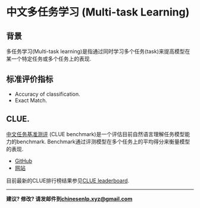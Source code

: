 # 中文多任务学习 (Multi-task Learning)

## 背景

多任务学习(Multi-task learning)是指通过同时学习多个任务(task)来提高模型在某一个特定任务或多个任务上的表现.

## 标准评价指标

- Accuracy of classification.
- Exact Match.


## <span class="t">CLUE</span>.

[中文任务基准测评](https://arxiv.org/abs/2004.05986) (CLUE benchmark)是一个评估目前自然语言理解任务模型能力的benchmark. Benchmark通过评测模型在多个任务上的平均得分来衡量模型的表现.
* [GitHub](https://github.com/CLUEbenchmark/CLUE)
* [网站](https://www.cluebenchmarks.com/)

目前最新的CLUE排行榜结果参见[CLUE leaderboard](https://www.cluebenchmarks.com/rank.html).


---

**建议? 修改? 请发邮件到[chinesenlp.xyz@gmail.com](mailto:chinesenlp.xyz@gmail.com)**



